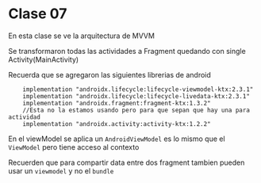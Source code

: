 # Clase 07

En esta clase se ve la arquitectura de MVVM

Se transformaron todas las actividades a Fragment quedando con single Activity(MainActivity)

Recuerda que se agregaron las siguientes librerias de android

```
    implementation "androidx.lifecycle:lifecycle-viewmodel-ktx:2.3.1"
    implementation "androidx.lifecycle:lifecycle-livedata-ktx:2.3.1"
    implementation "androidx.fragment:fragment-ktx:1.3.2"
    //Esta no la estamos usando pero para que sepan que hay una para actividad
    implementation "androidx.activity:activity-ktx:1.2.2"
```

En el viewModel se aplica un `AndroidViewModel`  es lo mismo que el `ViewModel` pero tiene acceso al contexto

Recuerden que para compartir data entre dos fragment tambien pueden usar un `viewmodel` y no el `bundle`

